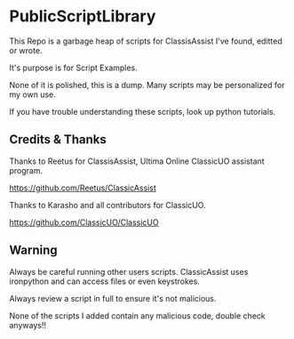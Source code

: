 # PublicScriptLibrary
This Repo is a garbage heap of scripts for ClassisAssist I've found, editted or wrote.

It's purpose is for Script Examples.

None of it is polished, this is a dump. Many scripts may be personalized for my own use.

If you have trouble understanding these scripts, look up python tutorials.

## Credits & Thanks ##
Thanks to Reetus for ClassisAssist, Ultima Online ClassicUO assistant program.

https://github.com/Reetus/ClassicAssist

Thanks to Karasho and all contributors for ClassicUO.

https://github.com/ClassicUO/ClassicUO

## Warning ##
Always be careful running other users scripts. ClassicAssist uses ironpython and can access files or even keystrokes.

Always review a script in full to ensure it's not malicious.

None of the scripts I added contain any malicious code, double check anyways!!
